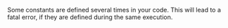 Some constants are defined several times in your code. This will lead to a fatal error, if they are defined during the same execution. 